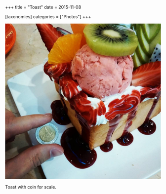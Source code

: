 +++
title = "Toast"
date = 2015-11-08

[taxonomies]
categories = ["Photos"]
+++

![Toast](toast.jpeg)

Toast with coin for scale.

